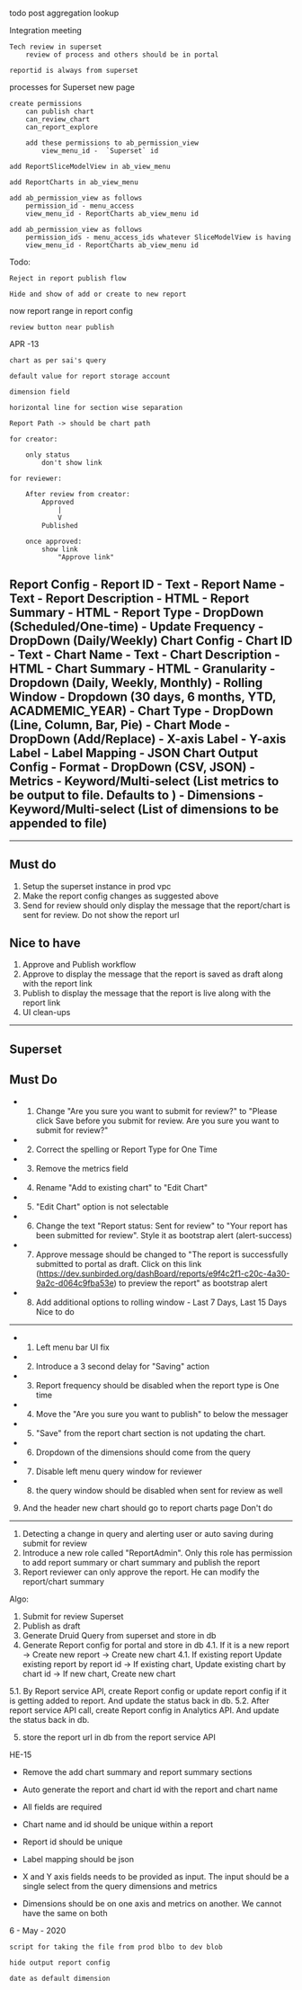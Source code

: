 

todo
    post aggregation lookup


Integration meeting

    Tech review in superset
        review of process and others should be in portal

    reportid is always from superset





processes for Superset new page

    create permissions 
        can publish chart
        can_review_chart
        can_report_explore

        add these permissions to ab_permission_view
            view_menu_id -  `Superset` id

    add ReportSliceModelView in ab_view_menu

    add ReportCharts in ab_view_menu

    add ab_permission_view as follows
        permission_id - menu_access
        view_menu_id - ReportCharts ab_view_menu id

    add ab_permission_view as follows
        permission_ids - menu_access_ids whatever SliceModelView is having
        view_menu_id - ReportCharts ab_view_menu id


Todo:

    Reject in report publish flow

    Hide and show of add or create to new report


now
    report range in report config

    review button near publish

APR -13

    chart as per sai's query

    default value for report storage account 

    dimension field

    horizontal line for section wise separation

    Report Path -> should be chart path

    for creator:

        only status
            don't show link

    for reviewer:

        After review from creator:
            Approved
                |
                V
            Published

        once approved:
            show link
                "Approve link"


Report Config
    - Report ID - Text
    - Report Name - Text
    - Report Description - HTML
    - Report Summary - HTML
    - Report Type - DropDown (Scheduled/One-time)
    - Update Frequency - DropDown (Daily/Weekly)
Chart Config
    - Chart ID - Text
    - Chart Name - Text
    - Chart Description - HTML
    - Chart Summary - HTML
    - Granularity - Dropdown (Daily, Weekly, Monthly)
    - Rolling Window - Dropdown (30 days, 6 months, YTD, ACADMEMIC_YEAR)
    - Chart Type - DropDown (Line, Column, Bar, Pie)
    - Chart Mode - DropDown (Add/Replace)
    - X-axis Label
    - Y-axis Label
    - Label Mapping - JSON
Chart Output Config
    - Format - DropDown (CSV, JSON)
    - Metrics - Keyword/Multi-select (List metrics to be output to file. Defaults to )
    - Dimensions - Keyword/Multi-select (List of dimensions to be appended to file)
-----
-----
Must do
----------------
1. Setup the superset instance in prod vpc
2. Make the report config changes as suggested above
3. Send for review should only display the message that the report/chart is sent for review. Do not show the report url

Nice to have
---------------
1. Approve and Publish workflow
2. Approve to display the message that the report is saved as draft along with the report link
3. Publish to display the message that the report is live along with the report link
4. UI clean-ups


-------
Superset
-----------------------------------------
Must Do
---------------------------
- 1. Change "Are you sure you want to submit for review?" to "Please click Save before you submit for review. Are you sure you want to submit for review?"
- 2. Correct the spelling or Report Type for One Time
- 3. Remove the metrics field
- 4. Rename "Add to existing chart" to "Edit Chart"
- 5. "Edit Chart" option is not selectable
- 6. Change the text "Report status: Sent for review" to "Your report has been submitted for review". Style it as bootstrap alert (alert-success)
- 7. Approve message should be changed to "The report is successfully submitted to portal as draft. Click on this link (https://dev.sunbirded.org/dashBoard/reports/e9f4c2f1-c20c-4a30-9a2c-d064c9fba53e) to preview the report" as bootstrap alert
- 8. Add additional options to rolling window - Last 7 Days, Last 15 Days
Nice to do
---------------------------
- 1. Left menu bar UI fix
- 2. Introduce a 3 second delay for "Saving" action
- 3. Report frequency should be disabled when the report type is One time
- 4. Move the "Are you sure you want to publish" to below the messager
- 5. "Save" from the report chart section is not updating the chart.
- 6. Dropdown of the dimensions should come from the query
- 7. Disable left menu query window for reviewer
- 8. the query window should be disabled when sent for review as well
9. And the header new chart should go to report charts page
Don't do
---------------------------
1. Detecting a change in query and alerting user or auto saving during submit for review
2. Introduce a new role called "ReportAdmin". Only this role has permission to add report summary or chart summary and publish the report
3. Report reviewer can only approve the report. He can modify the report/chart summary

Algo:
1. Submit for review Superset
2. Publish as draft
3. Generate Druid Query from superset and store in db
4. Generate Report config for portal and store in db
4.1. If it is a new report
    -> Create new report
    -> Create new chart
4.1. If existing report
    Update existing report by report id
        -> If existing chart, Update existing chart by chart id
        -> If new chart, Create new chart

5.1. By Report service API, create Report config or update report config if it is getting added to report. And update the status back in db.
5.2. After report service API call, create Report config in Analytics API. And update the status back in db.

5. store the report url in db from the report service API


HE-15
-    Remove the add chart summary and report summary sections

-    Auto generate the report and chart id with the report and chart name

-   All fields are required

-    Chart name and id should be unique within a report

-    Report id should be unique

-    Label mapping should be json

-    X and Y axis fields needs to be provided as input. The input should be a single select from the query dimensions and metrics

-    Dimensions should be on one axis and metrics on another. We cannot have the same on both


6 - May - 2020

    script for taking the file from prod blbo to dev blob

    hide output report config

    date as default dimension